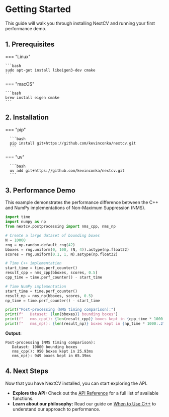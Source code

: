 # Getting Started

This guide will walk you through installing NextCV and running your first performance demo.

## 1. Prerequisites

=== "Linux"

    ```bash
    sudo apt-get install libeigen3-dev cmake
    ```

=== "macOS"

    ```bash
    brew install eigen cmake
    ```

## 2. Installation

=== "pip"

      ```bash
      pip install git+https://github.com/kevinconka/nextcv.git
      ```

=== "uv"

      ```bash
      uv add git+https://github.com/kevinconka/nextcv.git
      ```

## 3. Performance Demo

This example demonstrates the performance difference between the C++ and NumPy implementations of Non-Maximum Suppression (NMS).

```python
import time
import numpy as np
from nextcv.postprocessing import nms_cpp, nms_np

# Create a large dataset of bounding boxes
N = 10000
rng = np.random.default_rng(42)
bboxes = rng.uniform(0, 100, (N, 4)).astype(np.float32)
scores = rng.uniform(0.1, 1, N).astype(np.float32)

# Time C++ implementation
start_time = time.perf_counter()
result_cpp = nms_cpp(bboxes, scores, 0.5)
cpp_time = time.perf_counter() - start_time

# Time NumPy implementation
start_time = time.perf_counter()
result_np = nms_np(bboxes, scores, 0.5)
np_time = time.perf_counter() - start_time

print("Post-processing (NMS timing comparison):")
print(f"   Dataset: {len(bboxes)} bounding boxes")
print(f"   nms_cpp(): {len(result_cpp)} boxes kept in {cpp_time * 1000:.2f}ms")
print(f"   nms_np(): {len(result_np)} boxes kept in {np_time * 1000:.2f}ms")
```

**Output:**

```
Post-processing (NMS timing comparison):
   Dataset: 10000 bounding boxes
   nms_cpp(): 950 boxes kept in 25.93ms
   nms_np(): 949 boxes kept in 65.39ms
```

## 4. Next Steps

Now that you have NextCV installed, you can start exploring the API.

- **Explore the API:** Check out the [API Reference](reference) for a full list of available functions.
- **Learn about our philosophy:** Read our guide on [When to Use C++](pybind11/when-to-use-cpp.md) to understand our approach to performance.
